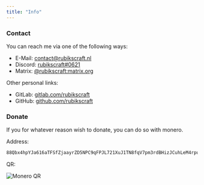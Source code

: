 ```yaml
---
title: "Info"
---
```


### Contact

You can reach me via one of the following ways:

- E-Mail: [contact@rubikscraft.nl](mailto:contact@rubikscraft.nl)
- Discord: [rubikscraft#0621](https://discord.com/users/350013809311744001)
- Matrix: [@rubikscraft:matrix.org](https://matrix.to/#/@rubikscraft:matrix.org)

Other personal links:

- GitLab: [gitlab.com/rubikscraft](https://gitlab.com/rubikscraft)
- GitHub: [github.com/rubikscraft](https://github.com/rubikscraft)

### Donate

If you for whatever reason wish to donate, you can do so with monero.

Address:

```txt
88Qbx4hpYJa616aTFSfZjaayrZD5NPC9qFPJL721XuJ1TN8fqV7pm3rdBHizJCuhLeM4rpuu6oiL61tXw6vrZeYbPeu4VdJ
```

QR:

![Monero QR](/image/monero.svg)
